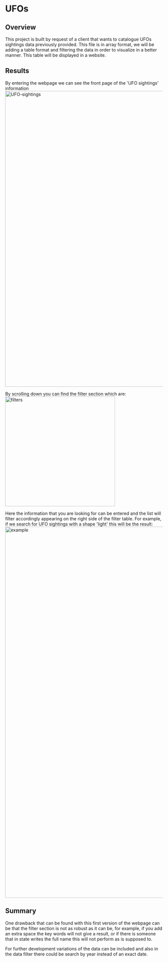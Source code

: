 # UFOs
## Overview
This project is built by request of a client that wants to catalogue UFOs sightings data previously provided. This file is in array format, we will be adding a table format and filtering the data in order to visualize in a better manner. This table will be displayed in a website.

## Results
By entering the webpage we can see the front page of the 'UFO sightings' information
<img width="945" alt="UFO-sightings" src="https://user-images.githubusercontent.com/83614893/159192690-36abf422-e394-40f9-bc48-dbecf31c7157.PNG">

By scrolling down you can find the filter section which are:
<img width="351" alt="filters" src="https://user-images.githubusercontent.com/83614893/159192806-d28e531c-efac-40d5-bed1-324192e4f339.png">

Here the information that you are looking for can be entered and the list will filter accordingly appearing on the right side of the filter table. For example, if we search for UFO sightings with a shape 'light' this will be the result:
<img width="1186" alt="example" src="https://user-images.githubusercontent.com/83614893/159192944-b5484d4a-3b31-4b8b-9f07-6d0978522175.png">

## Summary
One drawback that can be found with this first version of the webpage can be that the filter section is not as robust as it can be, for example, if you add an extra space the key words will not give a result, or if there is someone that in state writes the full name this will not perform as is supposed to.

For further development variations of the data can be included and also in the data filter there could be search by year instead of an exact date. 
